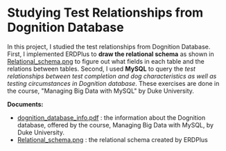 # Studying Test Relationships from Dognition Database 

In this project, I studied the test relationships from Dognition Database. First, I implemented ERDPlus to **draw the relational schema** as shown in [Relational_schema.png](https://github.com/hsuanhao/Projects/blob/master/Studying%20Test%20Relationships%20from%20Dognition%20Database/Relational_Schema.png) to figure out what fields in each table and the relations between tables. Second, I used **MySQL** to query the *test relationships between test completion and dog characteristics as well as testing circumstances in Dognition database*. These exercises are done in the course, "Managing Big Data with MySQL" by Duke University.

**Documents:**
- [dognition_database_info.pdf](https://github.com/hsuanhao/Projects/blob/master/Studying%20Test%20Relationships%20from%20Dognition%20Database/dognition_database_info.pdf) : the information about the Dognition database, offered by the course, Managing Big Data with MySQL, by Duke University.
- [Relational_schema.png](https://github.com/hsuanhao/Projects/blob/master/Studying%20Test%20Relationships%20from%20Dognition%20Database/Relational_Schema.png) : the relational schema created by ERDPlus

